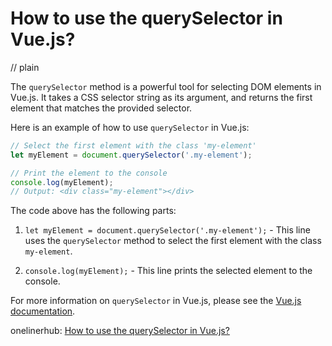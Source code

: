 # How to use the querySelector in Vue.js?
// plain

The `querySelector` method is a powerful tool for selecting DOM elements in Vue.js. It takes a CSS selector string as its argument, and returns the first element that matches the provided selector.

Here is an example of how to use `querySelector` in Vue.js:

```javascript
// Select the first element with the class 'my-element'
let myElement = document.querySelector('.my-element');

// Print the element to the console
console.log(myElement);
// Output: <div class="my-element"></div>
```

The code above has the following parts:

1. `let myElement = document.querySelector('.my-element');` - This line uses the `querySelector` method to select the first element with the class `my-element`.

2. `console.log(myElement);` - This line prints the selected element to the console.

For more information on `querySelector` in Vue.js, please see the [Vue.js documentation](https://vuejs.org/v2/api/#querySelector).

onelinerhub: [How to use the querySelector in Vue.js?](https://onelinerhub.com/vue.js/how-to-use-the-queryselector-in-vue-js)